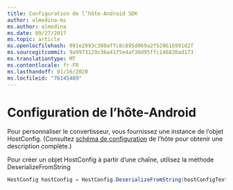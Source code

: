 ```yaml
---
title: Configuration de l’hôte-Android SDK
author: almedina-ms
ms.author: almedina
ms.date: 09/27/2017
ms.topic: article
ms.openlocfilehash: 091e2093c380affc8c895d069a2f52061b991d2f
ms.sourcegitcommit: 9a9973129c36a41f5e4af30d95ffc146820ad173
ms.translationtype: MT
ms.contentlocale: fr-FR
ms.lasthandoff: 01/16/2020
ms.locfileid: "76145489"
---
```

# <a name="host-config---android"></a>Configuration de l’hôte-Android

Pour personnaliser le convertisseur, vous fournissez une instance de l’objet HostConfig. (Consultez [schéma de configuration](../../../rendering-cards/host-config.md) de l’hôte pour obtenir une description complète.)

Pour créer un objet HostConfig à partir d’une chaîne, utilisez la méthode DeserializeFromString

```java
HostConfig hostConfig = HostConfig.DeserializeFromString(hostConfigText);
```